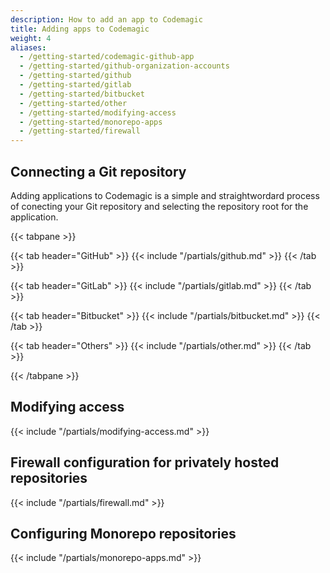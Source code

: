 ```yaml
---
description: How to add an app to Codemagic
title: Adding apps to Codemagic
weight: 4
aliases:
  - /getting-started/codemagic-github-app
  - /getting-started/github-organization-accounts
  - /getting-started/github
  - /getting-started/gitlab
  - /getting-started/bitbucket
  - /getting-started/other
  - /getting-started/modifying-access
  - /getting-started/monorepo-apps
  - /getting-started/firewall
---
```


## Connecting a Git repository

Adding applications to Codemagic is a simple and straightwordard process of conecting your Git repository and selecting the repository root for the application.


{{< tabpane >}}

{{< tab header="GitHub" >}}
{{< include "/partials/github.md" >}}
{{< /tab >}}

{{< tab header="GitLab" >}}
{{< include "/partials/gitlab.md" >}}
{{< /tab >}}

{{< tab header="Bitbucket" >}}
{{< include "/partials/bitbucket.md" >}}
{{< /tab >}}

{{< tab header="Others" >}}
{{< include "/partials/other.md" >}}
{{< /tab >}}

{{< /tabpane >}}


## Modifying access

{{< include "/partials/modifying-access.md" >}}

## Firewall configuration for privately hosted repositories

{{< include "/partials/firewall.md" >}}

## Configuring Monorepo repositories

{{< include "/partials/monorepo-apps.md" >}}

